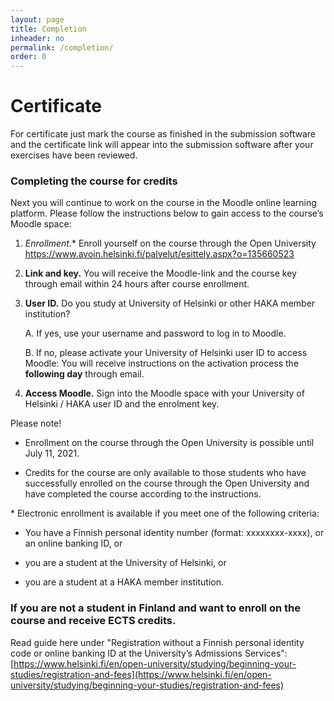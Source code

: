 ```yaml
---
layout: page
title: Completion
inheader: no
permalink: /completion/
order: 0
---
```


# Certificate #

For certificate just mark the course as finished in the submission software and the certificate link will appear into the submission software after your exercises have been reviewed.

### Completing the course for credits ###

Next you will continue to work on the course in the Moodle online learning platform. Please follow the instructions below to gain access to the course’s Moodle space:

1. **Enrollment*.** Enroll yourself on the course through the Open University <https://www.avoin.helsinki.fi/palvelut/esittely.aspx?o=135660523>

2. **Link and key.** You will receive the Moodle-link and the course key through email within 24 hours after course enrollment.

3. **User ID.** Do you study at University of Helsinki or other HAKA member institution?
    
   A. If yes, use your username and password to log in to Moodle.
    
   B. If no, please activate your University of Helsinki user ID to access Moodle: You will receive instructions on the activation process the **following day** through email.

4. **Access Moodle.** Sign into the Moodle space with your University of Helsinki / HAKA user ID and the enrolment key.

Please note!

- Enrollment on the course through the Open University is possible until July 11, 2021.

- Credits for the course are only available to those students who have successfully enrolled on the course through the Open University and have completed the course according to the instructions.

\* Electronic enrollment is available if you meet one of the following criteria:

- You have a Finnish personal identity number (format: xxxxxxxx-xxxx), or an online banking ID, or

- you are a student at the University of Helsinki, or

- you are a student at a HAKA member institution.

### If you are not a student in Finland and want to enroll on the course and receive ECTS credits. ###

Read guide here under "Re­gis­tra­tion without a Finnish per­sonal identity code or on­line bank­ing ID at the Uni­versity’s Ad­mis­sions Services": [https://www.helsinki.fi/en/open-university/studying/beginning-your-studies/registration-and-fees](https://www.helsinki.fi/en/open-university/studying/beginning-your-studies/registration-and-fees)
